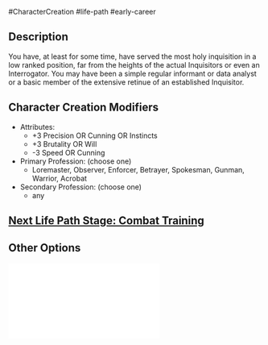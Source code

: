#CharacterCreation #life-path #early-career 
## Description
You have, at least for some time, have served the most holy inquisition in a low ranked position, far from the heights of the actual Inquisitors or even an Interrogator.
You may have been a simple regular informant or data analyst or a basic member of the extensive retinue of an established Inquisitor.

## Character Creation Modifiers
- Attributes:
	- +3 Precision OR Cunning OR Instincts 
	- +3 Brutality OR Will 
	- -3 Speed OR Cunning 
- Primary Profession: (choose one)
	- Loremaster, Observer, Enforcer, Betrayer, Spokesman, Gunman, Warrior, Acrobat 
- Secondary Profession: (choose one)
	- any
## [Next Life Path Stage: Combat Training](</LifePath/CombatTraining/Combat Training.md>)

## Other Options
![](</LifePath/EarlyCareer/List of Early Careers.md>)